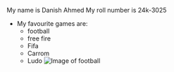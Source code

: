 My name is Danish Ahmed
My roll number is 24k-3025
+ My favourite games are:
  - football
  - free fire
  - Fifa
  - Carrom
  - Ludo
![Image of football](https://cdn.pixabay.com/photo/2024/01/21/22/05/ai-generated-8524102_640.jpg)
